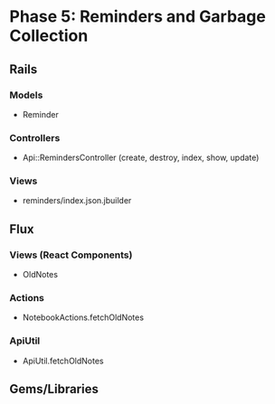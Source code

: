 # Phase 5: Reminders and Garbage Collection

## Rails
### Models
* Reminder

### Controllers
* Api::RemindersController (create, destroy, index, show, update)

### Views
* reminders/index.json.jbuilder

## Flux
### Views (React Components)
* OldNotes


### Actions
* NotebookActions.fetchOldNotes

### ApiUtil
* ApiUtil.fetchOldNotes

## Gems/Libraries
